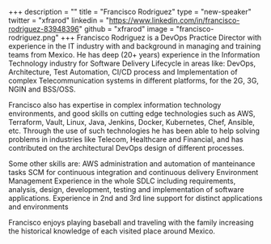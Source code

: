 +++
description = ""
title = "Francisco Rodriguez"
type = "new-speaker"
twitter = "xfrarod"
linkedin = "https://www.linkedin.com/in/francisco-rodriguez-83948396"
github = "xfrarod"
image = "francisco-rodriguez.png"
+++
Francisco Rodriguez is a DevOps Practice Director with experience in the IT industry with and background in managing and training teams from Mexico. He has deep (20+ years) experience in the Information Technology industry for Software Delivery Lifecycle in areas like: DevOps, Architecture, Test Automation, CI/CD process and Implementation of complex Telecommunication systems in different platforms, for the 2G, 3G, NGIN and BSS/OSS.

Francisco also has expertise in complex information technology environments, and good skills on cutting edge technologies such as AWS, Terraform, Vault, Linux, Java, Jenkins, Docker, Kubernetes, Chef, Ansible, etc. Through the use of such technologies he has been able to help solving problems in industries like Telecom, Healthcare and Financial, and has contributed on the architectural DevOps design of different processes.

Some other skills are: AWS administration and automation of manteinance tasks SCM for continuous integration and continuous delivery Environment Management Experience in the whole SDLC including requirements, analysis, design, development, testing and implementation of software applications. Experience in 2nd and 3rd line support for distinct applications and environments

Francisco enjoys playing baseball and traveling with the family increasing the historical knowledge of each visited place around Mexico.